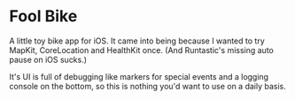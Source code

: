 Fool Bike
=========

A little toy bike app for iOS. It came into being because I wanted to try
MapKit, CoreLocation and HealthKit once. (And Runtastic's missing auto pause on
iOS sucks.)

It's UI is full of debugging like markers for special events and a logging
console on the bottom, so this is nothing you'd want to use on a daily basis.
